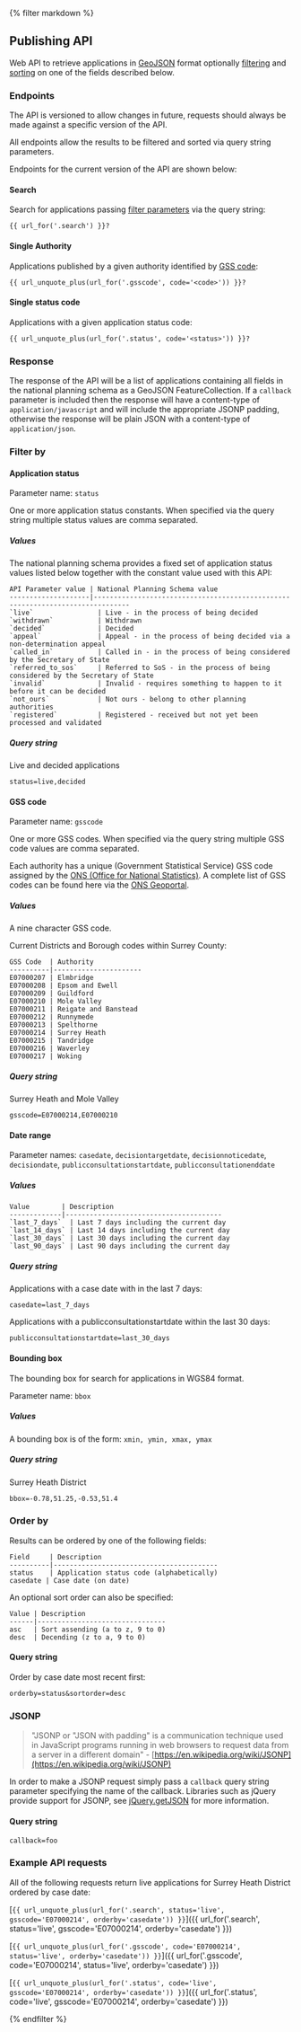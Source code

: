 {% filter markdown %}
## Publishing API

Web API to retrieve applications in [GeoJSON](http://geojson.org/) format optionally [filtering](#toc_6) and [sorting](#toc_19) on one of the fields described below.

### Endpoints

The API is versioned to allow changes in future, requests should always be made against a specific version of the API.

All endpoints allow the results to be filtered and sorted via query string parameters.

Endpoints for the current version of the API are shown below:

#### Search

Search for applications passing [filter parameters](#toc_6) via the query string:

    {{ url_for('.search') }}?

#### Single Authority

Applications published by a given authority identified by [GSS code](http://en.wikipedia.org/wiki/ONS_coding_system#Current_GSS_coding_system):

    {{ url_unquote_plus(url_for('.gsscode', code='<code>')) }}?

#### Single status code

Applications with a given application status code:

    {{ url_unquote_plus(url_for('.status', code='<status>')) }}?

### Response

The response of the API will be a list of applications containing all fields in the national planning schema as a GeoJSON FeatureCollection. If a `callback` parameter is included then the response will have a content-type of `application/javascript` and will include the appropriate JSONP padding, otherwise the response will be plain JSON with a content-type of `application/json`.

### Filter by

#### Application status

Parameter name: `status`

One or more application status constants. When specified via the query string multiple status values are comma separated.

##### Values

The national planning schema provides a fixed set of application status values listed below together with the constant value used with this API:

    API Parameter value | National Planning Schema value
    --------------------|-------------------------------------------------------------------------------
    `live`                | Live - in the process of being decided
    `withdrawn`           | Withdrawn
    `decided`             | Decided
    `appeal`              | Appeal - in the process of being decided via a non-determination appeal
    `called_in`           | Called in - in the process of being considered by the Secretary of State
    `referred_to_sos`     | Referred to SoS - in the process of being considered by the Secretary of State
    `invalid`             | Invalid - requires something to happen to it before it can be decided
    `not_ours`            | Not ours - belong to other planning authorities
    `registered`          | Registered - received but not yet been processed and validated

##### Query string

Live and decided applications

    status=live,decided


#### GSS code

Parameter name: `gsscode`

One or more GSS codes. When specified via the query string multiple GSS code values are comma separated.

Each authority has a unique (Government Statistical Service) GSS code assigned by the [ONS (Office for National Statistics)](http://www.ons.gov.uk/). A complete list of GSS codes can be found here via the [ONS Geoportal](https://geoportal.statistics.gov.uk).

##### Values

A nine character GSS code.

Current Districts and Borough codes within Surrey County:

    GSS Code  | Authority
    ----------|----------------------
    E07000207 | Elmbridge
    E07000208 | Epsom and Ewell
    E07000209 | Guildford
    E07000210 | Mole Valley
    E07000211 | Reigate and Banstead
    E07000212 | Runnymede
    E07000213 | Spelthorne
    E07000214 | Surrey Heath
    E07000215 | Tandridge
    E07000216 | Waverley
    E07000217 | Woking

##### Query string

Surrey Heath and Mole Valley

    gsscode=E07000214,E07000210

#### Date range

Parameter names: `casedate`, `decisiontargetdate`, `decisionnoticedate`, `decisiondate`, `publicconsultationstartdate`, `publicconsultationenddate`

##### Values


    Value        | Description
    -------------|---------------------------------------
    `last_7_days`  | Last 7 days including the current day
    `last_14_days` | Last 14 days including the current day
    `last_30_days` | Last 30 days including the current day
    `last_90_days` | Last 90 days including the current day

##### Query string

Applications with a case date with in the last 7 days:

    casedate=last_7_days

Applications with a publicconsultationstartdate within the last 30 days:

    publicconsultationstartdate=last_30_days

#### Bounding box

The bounding box for search for applications in WGS84 format.

Parameter name: `bbox`

##### Values

A bounding box is of the form: `xmin, ymin, xmax, ymax`

##### Query string

Surrey Heath District

    bbox=-0.78,51.25,-0.53,51.4

### Order by

Results can be ordered by one of the following fields:

    Field     | Description
    ----------|-----------------------------------------
    status    | Application status code (alphabetically)
    casedate | Case date (on date)

An optional sort order can also be specified:

    Value | Description
    ------|--------------------------------
    asc   | Sort assending (a to z, 9 to 0)
    desc  | Decending (z to a, 9 to 0)

#### Query string

Order by case date most recent first:

    orderby=status&sortorder=desc

### JSONP

> "JSONP or "JSON with padding" is a communication technique used in JavaScript programs running in web browsers to request data from a server in a different domain" - [https://en.wikipedia.org/wiki/JSONP](https://en.wikipedia.org/wiki/JSONP)

In order to make a JSONP request simply pass a `callback` query string parameter specifying the name of the callback. Libraries such as jQuery provide support for JSONP, see [jQuery.getJSON](http://api.jquery.com/jQuery.getJSON/#jsonp) for more information.

#### Query string

    callback=foo

### Example API requests

All of the following requests return live applications for Surrey Heath District ordered by case date:

[`{{ url_unquote_plus(url_for('.search', status='live', gsscode='E07000214', orderby='casedate')) }}`]({{ url_for('.search', status='live', gsscode='E07000214', orderby='casedate') }})

[`{{ url_unquote_plus(url_for('.gsscode', code='E07000214', status='live', orderby='casedate')) }}`]({{ url_for('.gsscode', code='E07000214', status='live', orderby='casedate') }})

[`{{ url_unquote_plus(url_for('.status', code='live', gsscode='E07000214', orderby='casedate')) }}`]({{ url_for('.status', code='live', gsscode='E07000214', orderby='casedate') }})

{% endfilter %}
